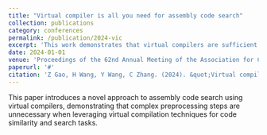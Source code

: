 ```yaml
---
title: "Virtual compiler is all you need for assembly code search"
collection: publications
category: conferences
permalink: /publication/2024-vic
excerpt: 'This work demonstrates that virtual compilers are sufficient for effective assembly code search tasks, achieving high accuracy without complex preprocessing.'
date: 2024-01-01
venue: 'Proceedings of the 62nd Annual Meeting of the Association for Computational Linguistics (ACL)'
paperurl: '#'
citation: 'Z Gao, H Wang, Y Wang, C Zhang. (2024). &quot;Virtual compiler is all you need for assembly code search.&quot; <i>Proceedings of the 62nd Annual Meeting of the Association for Computational Linguistics</i>.'
---
```


This paper introduces a novel approach to assembly code search using virtual compilers, demonstrating that complex preprocessing steps are unnecessary when leveraging virtual compilation techniques for code similarity and search tasks.